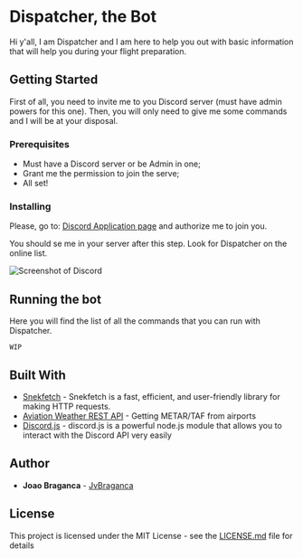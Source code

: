 # Dispatcher, the Bot

Hi y'all, I am Dispatcher and I am here to help you out with basic information that will help you during your flight preparation.

## Getting Started

First of all, you need to invite me to you Discord server (must have admin powers for this one). Then, you will only need to give me some commands and I will be at your disposal.

### Prerequisites

- Must have a Discord server or be Admin in one;
- Grant me the permission to join the serve;
- All set!


### Installing

Please, go to: [Discord Application page](https://discordapp.com/oauth2/authorize?client_id=490642659426304011&permissions=8&scope=bot) and authorize me to join you. 

You should se me in your server after this step. Look for Dispatcher on the online list.

![Screenshot of Discord](https://i.imgur.com/0SpiYhf.png)

## Running the bot

Here you will find the list of all the commands that you can run with Dispatcher.

```
WIP
```

## Built With

* [Snekfetch](https://snekfetch.js.org/) - Snekfetch is a fast, efficient, and user-friendly library for making HTTP requests.
* [Aviation Weather REST API](https://avwx.rest) - Getting METAR/TAF from airports
* [Discord.js](https://discord.js.org/#/) - discord.js is a powerful node.js module that allows you to interact with the Discord API very easily

## Author

* **Joao Braganca** - [JvBraganca](https://github.com/jvbraganca)

## License

This project is licensed under the MIT License - see the [LICENSE.md](LICENSE.md) file for details
